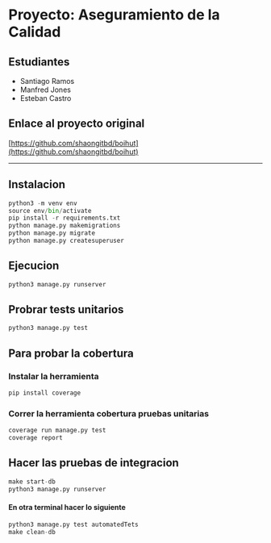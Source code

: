 # Proyecto: Aseguramiento de la Calidad

## Estudiantes
- Santiago Ramos
- Manfred Jones
- Esteban Castro

## Enlace al proyecto original
[https://github.com/shaongitbd/boihut](https://github.com/shaongitbd/boihut)

---
## Instalacion
```python
python3 -m venv env
source env/bin/activate
pip install -r requirements.txt
python manage.py makemigrations
python manage.py migrate
python manage.py createsuperuser
```

## Ejecucion
```python
python3 manage.py runserver
```

## Probrar tests unitarios
```python
python3 manage.py test
```

## Para probar la cobertura
### Instalar la herramienta
```python
pip install coverage
```
### Correr la herramienta cobertura pruebas unitarias
```python
coverage run manage.py test
coverage report
```

## Hacer las pruebas de integracion
```python
make start-db
python3 manage.py runserver
```
#### En otra terminal hacer lo siguiente
```python
python3 manage.py test automatedTets
make clean-db
```